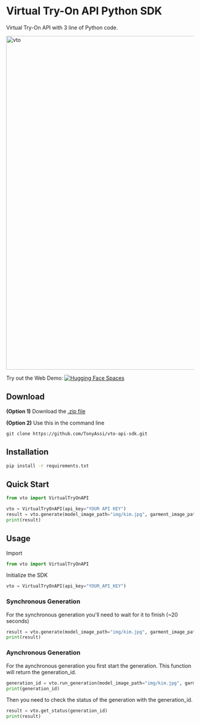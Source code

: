 # Virtual Try-On API Python SDK
Virtual Try-On API with 3 line of Python code.

<img width="894" alt="vto" src="https://github.com/user-attachments/assets/49118950-e1e0-4c71-8bd6-f454d8fc476c" />

Try out the Web Demo: [![Hugging Face Spaces](https://img.shields.io/badge/%F0%9F%A4%97%20Hugging%20Face-Spaces-blue)](https://huggingface.co/spaces/tonyassi/Virtual-Try-On-Pro)

## Download
**(Option 1)** Download the [.zip file](https://github.com/TonyAssi/vto-api-sdk/archive/refs/heads/main.zip)

**(Option 2)** Use this in the command line
```
git clone https://github.com/TonyAssi/vto-api-sdk.git
```

## Installation
```bash
pip install -r requirements.txt
```

## Quick Start
```python
from vto import VirtualTryOnAPI

vto = VirtualTryOnAPI(api_key="YOUR API KEY")
result = vto.generate(model_image_path="img/kim.jpg", garment_image_path="img/red.jpg", category="one-pieces")
print(result)
```

## Usage
Import
```python
from vto import VirtualTryOnAPI
```

Initialize the SDK
```python
vto = VirtualTryOnAPI(api_key="YOUR_API_KEY")
```

### Synchronous Generation
For the synchronous generation you'll need to wait for it to finish (~20 seconds)
```python
result = vto.generate(model_image_path="img/kim.jpg", garment_image_path="img/red.jpg", category="one-pieces")
print(result)
```

### Aynchronous Generation
For the aynchronous generation you first start the generation. This function will return the generation_id.
```python
generation_id = vto.run_generation(model_image_path="img/kim.jpg", garment_image_path="img/black.jpg", category="one-pieces")
print(generation_id)
```
Then you need to check the status of the generation with the generation_id.
```python
result = vto.get_status(generation_id)
print(result)
```
